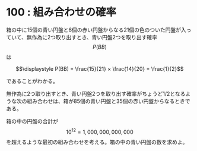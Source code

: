 # 100 : 組み合わせの確率

箱の中に15個の青い円盤と6個の赤い円盤からなる21個の色のついた円盤が入っていて、無作為に2つ取り出すとき、青い円盤2つを取り出す確率$$P(BB)$$は

$$\displaystyle P(BB) = \frac{15}{21} × \frac{14}{20} = \frac{1}{2}$$

であることがわかる。

無作為に2つ取り出すとき、青い円盤2つを取り出す確率がちょうど1/2となるような次の組み合わせは、箱が85個の青い円盤と35個の赤い円盤からなるときである。

箱の中の円盤の合計が$$10^{12} = 1,000,000,000,000$$を超えるような最初の組み合わせを考える。箱の中の青い円盤の数を求めよ。

